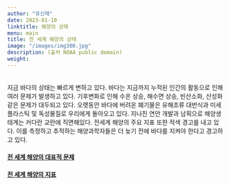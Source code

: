 ```yaml
---
author: "유신재"
date: 2023-01-10
linktitle: 해양의 상태
menu: main
title: 전 세계 해양의 상태
image: "/images/img300.jpg"
description: (출처 NOAA public domain)
weight: 
---
```


######   

지금 바다의 상태는 빠르게 변하고 있다. 바다는 지금까지 누적된 인간의 활동으로 인해 여러 문제가 발생하고 있다. 기후변화로 인해 수온 상승, 해수면 상승, 빈산소화, 산성화 같은 문제가 대두되고 있다. 오랫동안 바다에 버려온 폐기물은 유해조류 대번식과 미세플라스틱 및 독성물질로 우리에게 돌아오고 있다. 지나친 연안 개발과 남획으로 해양생태계는 커다란 교란에 직면해있다. 전세계 해양의 주요 지표 또한 적색 경고를 내고 있다. 이를 측정하고 추적하는 해양과학자들은 더 늦기 전에 바다를 지켜야 한다고 경고하고 있다.
 

#### [전 세계 해양의 대표적 문제]()
#### [전 세계 해양의 지표]()